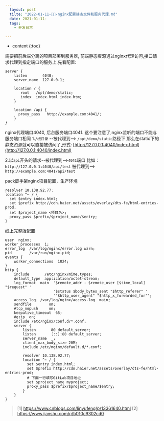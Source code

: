 ```yaml
---
  layout: post
  tilte: "2022-01-11-🦆🦢-nginx配置静态文件和服务代理.md"
  date: 2021-01-11-
  tags: 
    - 开发日常

---
```



* content
{:toc}


需要把前后端分离的项目部署到服务器,
前端静态资源通过nginx代理访问,接口请求代理到指定端口的服务上,先看配置:

```
server {
    listen       4040;
    server_name  127.0.0.1;
    
    location / {
       root   /opt/demo/static;
       index  index.html index.htm;
    }
    
    location /api {
      proxy_pass   http://example.com:4041/;
    }
}
```
nginx代理端口4040, 后台服务端口4041. 这个要注意了,nginx监听的端口不能与服务端口相同
1.`/根目录` --被代理到--> `/opt/demo/static`路径下
那么在static下的静态资源就可以直接被访问了,形式: [http://127.0.0.1:4040/index.html](http://127.0.0.1:4040/index.html)


2.以`api`开头的请求--被代理到-->`4041`端口
比如：
`http://127.0.0.1:4040/api/test`
被代理到--> `http://example.com:4041/api/test`

pack脚手架nginx项目配置，生产环境
```
resolver 10.138.92.77;
location ^~ / {
  set $entry index.html;
  set $prefix http://cdn.haier.net/assets/overlay/dts-fe/html-entries-prod;
  set $project_name <项目名>;
  proxy_pass $prefix/$project_name/$entry;
}

```
线上完整版配置
```
user  nginx;
worker_processes  1;
error_log  /var/log/nginx/error.log warn;
pid        /var/run/nginx.pid;
events {
    worker_connections  1024;
}
http {
    include       /etc/nginx/mime.types;
    default_type  application/octet-stream;
    log_format  main  '$remote_addr - $remote_user [$time_local] "$request" '
                      '$status $body_bytes_sent "$http_referer" '
                      '"$http_user_agent" "$http_x_forwarded_for"';
    access_log  /var/log/nginx/access.log  main;
    sendfile        on;
    #tcp_nopush     on;
    keepalive_timeout  65;
    #gzip  on;
    include /etc/nginx/conf.d/*.conf;
    server {
        listen       80 default_server;
        listen       [::]:80 default_server;
        server_name  _;
        client_max_body_size 20M;
        include /etc/nginx/default.d/*.conf;

        resolver 10.138.92.77;
        location ^~ / {
          set $entry index.html;
          set $prefix http://cdn.haier.net/assets/overlay/dts-fe/html-entries-prod;
          # 下面一行填写GitLab项目地址
          set $project_name myproject;
          proxy_pass $prefix/$project_name/$entry;
        }
    }
}
```
> [1] https://www.cnblogs.com/linyufeng/p/13361640.html
[2] https://www.jianshu.com/p/b010c9302cd0
